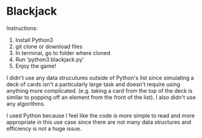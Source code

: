 # Blackjack

Instructions:
1. Install Python3
2. git clone or download files
3. In terminal, go to folder where cloned
4. Run 'python3 blackjack.py'
5. Enjoy the game!

I didn't use any data strucutures outside of Python's list since simulating a deck of cards isn't a particularly large task and doesn't require using anything more complicated. (e.g. taking a card from the top of the deck is similar to popping off an element from the front of the list). I also didn't use any algorithms.

I used Python because I feel like the code is more simple to read and more appropriate in this use case since there are not many data structures and efficiency is not a huge issue.
